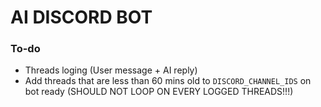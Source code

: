 # AI DISCORD BOT

### To-do
- Threads loging (User message + AI reply)
- Add threads that are less than 60 mins old to `DISCORD_CHANNEL_IDS` on bot ready (SHOULD NOT LOOP ON EVERY LOGGED THREADS!!!)